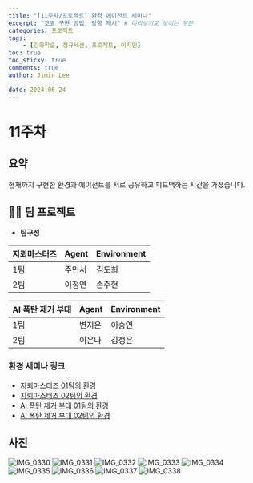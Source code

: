 ```yaml
---
title: "[11주차/프로젝트] 환경 에이전트 세미나"  
excerpt: "조별 구현 방법, 방향 제시" # 미리보기로 보이는 부분  
categories: 프로젝트  
tags: 
    - [강화학습, 정규세션, 프로젝트, 이지민]  
toc: true  
toc_sticky: true  
comments: true  
author: Jimin Lee  

date: 2024-06-24
---
```


# 11주차 

## 요약 
현재까지 구현한 환경과 에이전트를 서로 공유하고 피드백하는 시간을 가졌습니다.  

## 👩‍💻 팀 프로젝트 
- **팀구성**   

| 지뢰마스터즈 | Agent | Environment |
| --- |-----|-------------|
| 1팀 | 주민서 | 김도희         |
| 2팀 | 이정연 | 손주현         |

| AI 폭탄 제거 부대 | Agent | Environment |
| --- |-------|-------------|
| 1팀  | 변지은   | 이승연         |
| 2팀 | 이은나   | 김정은         |

### 환경 세미나 링크
- [지뢰마스터즈 01팀의 환경](https://kanghwasisters.github.io/%ED%94%84%EB%A1%9C%EC%A0%9D%ED%8A%B8/EnvSeminar03/)  
- [지뢰마스터즈 02팀의 환경](https://kanghwasisters.github.io/%ED%94%84%EB%A1%9C%EC%A0%9D%ED%8A%B8/EnvSeminar02/)  
- [AI 폭탄 제거 부대 01팀의 환경](https://kanghwasisters.github.io/%ED%94%84%EB%A1%9C%EC%A0%9D%ED%8A%B8/EnvSeminar01/)  
- [AI 폭탄 제거 부대 02팀의 환경](https://kanghwasisters.github.io/%ED%94%84%EB%A1%9C%EC%A0%9D%ED%8A%B8/EnvSeminar04/)  


## 사진
![IMG_0330](https://github.com/KanghwaSisters/kanghwasisters.github.io/assets/126959470/79c5de25-7fb1-4911-a588-bc0800115ea8)
![IMG_0331](https://github.com/KanghwaSisters/kanghwasisters.github.io/assets/126959470/cd3bc4b0-c38c-4316-b9f4-35dfde661335)
![IMG_0332](https://github.com/KanghwaSisters/kanghwasisters.github.io/assets/126959470/1888ac87-8fe4-4982-8e84-7e4dc48f9907)
![IMG_0333](https://github.com/KanghwaSisters/kanghwasisters.github.io/assets/126959470/ff179668-ba52-4745-b9d6-7d80870c1b30)
![IMG_0334](https://github.com/KanghwaSisters/kanghwasisters.github.io/assets/126959470/2f989c9b-2a23-4019-911e-7d966a5bc97b)
![IMG_0335](https://github.com/KanghwaSisters/kanghwasisters.github.io/assets/126959470/ad25f580-239d-41ca-a4d2-1304cb815bb2)
![IMG_0336](https://github.com/KanghwaSisters/kanghwasisters.github.io/assets/126959470/1da1262e-f03b-4a1a-8f03-9732bc087b56)
![IMG_0337](https://github.com/KanghwaSisters/kanghwasisters.github.io/assets/126959470/37577952-4590-4742-838b-5d1ecd611def)
![IMG_0338](https://github.com/KanghwaSisters/kanghwasisters.github.io/assets/126959470/93d3b4d5-fdb0-465b-85d1-aebb5860e126)
